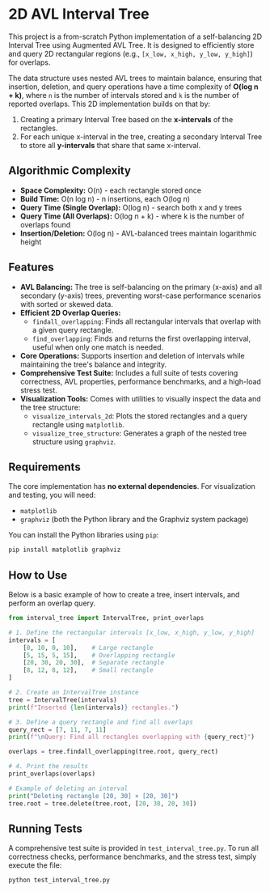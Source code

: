 # 2D AVL Interval Tree

This project is a from-scratch Python implementation of a self-balancing 2D Interval Tree using Augmented AVL Tree. It is designed to efficiently store and query 2D rectangular regions (e.g., `[x_low, x_high, y_low, y_high]`) for overlaps.

The data structure uses nested AVL trees to maintain balance, ensuring that insertion, deletion, and query operations have a time complexity of **O(log n + k)**, where `n` is the number of intervals stored and `k` is the number of reported overlaps.
This 2D implementation builds on that by:
1. Creating a primary Interval Tree based on the **x-intervals** of the rectangles.
2. For each unique x-interval in the tree, creating a secondary Interval Tree to store all **y-intervals** that share that same x-interval.

## Algorithmic Complexity
- **Space Complexity:** O(n) - each rectangle stored once
- **Build Time:** O(n log n) - n insertions, each O(log n)
- **Query Time (Single Overlap):** O(log n) - search both x and y trees
- **Query Time (All Overlaps):** O(log n + k) - where k is the number of overlaps found
- **Insertion/Deletion:** O(log n) - AVL-balanced trees maintain logarithmic height

## Features

- **AVL Balancing:** The tree is self-balancing on the primary (x-axis) and all secondary (y-axis) trees, preventing worst-case performance scenarios with sorted or skewed data.
- **Efficient 2D Overlap Queries:**
  - `findall_overlapping`: Finds all rectangular intervals that overlap with a given query rectangle.
  - `find_overlapping`: Finds and returns the first overlapping interval, useful when only one match is needed.
- **Core Operations:** Supports insertion and deletion of intervals while maintaining the tree's balance and integrity.
- **Comprehensive Test Suite:** Includes a full suite of tests covering correctness, AVL properties, performance benchmarks, and a high-load stress test.
- **Visualization Tools:** Comes with utilities to visually inspect the data and the tree structure:
  - `visualize_intervals_2d`: Plots the stored rectangles and a query rectangle using `matplotlib`.
  - `visualize_tree_structure`: Generates a graph of the nested tree structure using `graphviz`.

## Requirements

The core implementation has **no external dependencies**. For visualization and testing, you will need:

- `matplotlib`
- `graphviz` (both the Python library and the Graphviz system package)

You can install the Python libraries using `pip`:

```bash
pip install matplotlib graphviz
```

## How to Use

Below is a basic example of how to create a tree, insert intervals, and perform an overlap query.

```python
from interval_tree import IntervalTree, print_overlaps

# 1. Define the rectangular intervals [x_low, x_high, y_low, y_high]
intervals = [
    [0, 10, 0, 10],    # Large rectangle
    [5, 15, 5, 15],    # Overlapping rectangle
    [20, 30, 20, 30],  # Separate rectangle
    [8, 12, 8, 12],    # Small rectangle
]

# 2. Create an IntervalTree instance
tree = IntervalTree(intervals)
print(f"Inserted {len(intervals)} rectangles.")

# 3. Define a query rectangle and find all overlaps
query_rect = [7, 11, 7, 11]
print(f"\nQuery: Find all rectangles overlapping with {query_rect}")

overlaps = tree.findall_overlapping(tree.root, query_rect)

# 4. Print the results
print_overlaps(overlaps)

# Example of deleting an interval
print("Deleting rectangle [20, 30] × [20, 30]")
tree.root = tree.delete(tree.root, [20, 30, 20, 30])
```

## Running Tests

A comprehensive test suite is provided in `test_interval_tree.py`. To run all correctness checks, performance benchmarks, and the stress test, simply execute the file:

```bash
python test_interval_tree.py
```

